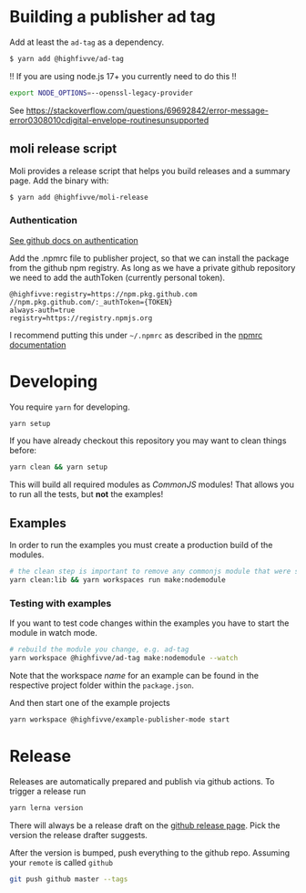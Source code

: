 
# Building a publisher ad tag

Add at least the `ad-tag` as a dependency.

```bash
$ yarn add @highfivve/ad-tag
```

!! If you are using node.js 17+ you currently need to do this !!

```bash
export NODE_OPTIONS=--openssl-legacy-provider
```

See <https://stackoverflow.com/questions/69692842/error-message-error0308010cdigital-envelope-routinesunsupported>

## moli release script

Moli provides a release script that helps you build releases and a summary page.
Add the binary with:

```bash
$ yarn add @highfivve/moli-release
```

### Authentication
[See github docs on authentication](https://docs.github.com/en/free-pro-team@latest/packages/using-github-packages-with-your-projects-ecosystem/configuring-npm-for-use-with-github-packages)

Add the .npmrc file to publisher project, so that we can install the package from the github npm registry.
As long as we have a private github repository we need to add the authToken (currently personal token).

```
@highfivve:registry=https://npm.pkg.github.com
//npm.pkg.github.com/:_authToken={TOKEN}
always-auth=true
registry=https://registry.npmjs.org
```

I recommend putting this under `~/.npmrc` as described in the [npmrc documentation](https://docs.npmjs.com/cli/v6/configuring-npm/npmrc)

# Developing

You require `yarn` for developing.

```bash
yarn setup
```

If you have already checkout this repository you may want to clean things before:

```bash
yarn clean && yarn setup
```

This will build all required modules as *CommonJS* modules! That allows you to run all the tests,
but **not** the examples!


## Examples

In order to run the examples you must create a production build of the modules.

```bash
# the clean step is important to remove any commonjs module that were setup with "yarn setup"
yarn clean:lib && yarn workspaces run make:nodemodule
```

### Testing with examples

If you want to test code changes within the examples you have to start the module in watch mode.

```bash
# rebuild the module you change, e.g. ad-tag
yarn workspace @highfivve/ad-tag make:nodemodule --watch
```

Note that the workspace _name_ for an example can be found in the respective project folder within the `package.json`.

And then start one of the example projects

```bash
yarn workspace @highfivve/example-publisher-mode start
```

# Release

Releases are automatically prepared and publish via github actions. To trigger a release run

```bash
yarn lerna version
```

There will always be a release draft on the [github release page](https://github.com/highfivve/moli-ad-tag/releases).
Pick the version the release drafter suggests.

After the version is bumped, push everything to the github repo. Assuming your `remote` is called `github`

```bash
git push github master --tags
```
